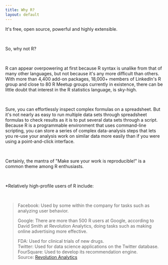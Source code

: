 ```yaml
---
title: Why R?
layout: default
---
```


<p>It's free, open source, powerful and highly extensible.</p><br>

<p>So, why not R?</p><br>

<p>R can appear overpowering at first because R syntax is unalike from that of many other languages, but not because it's any more difficult than others.
With more than 4,400 add-on packages, 18,000+ members of LinkedIn's R group and close to 80 R Meetup groups currently in existence, there can be little doubt that interest in the R statistics language, is sky-high.</p><br>

<p>Sure, you can effortlessly inspect complex formulas on a spreadsheet. But it's not nearly as easy to run multiple data sets through spreadsheet formulas to check results as it is to put several data sets through a script. Because R is a programmable environment that uses command-line scripting, you can store a series of complex data-analysis steps that lets you re-use your analysis work on similar data more easily than if you were using a point-and-click interface.</p><br>

<p>Certainly, the mantra of "Make sure your work is reproducible!" is a common theme among R enthusiasts.</p><br>

<p>*Relatively high-profile users of R include:</p><br>

<blockquote>Facebook: Used by some within the company for tasks such as analyzing user behavior.<br>

Google: There are more than 500 R users at Google, according to David Smith at Revolution Analytics, doing tasks such as making online advertising more effective.<br>

FDA: Used for clinical trials of new drugs.<br>
Twitter:  Used for data science applications on the Twitter database.<br>
FourSquare: Used to develop its recommendation engine.<br>
Source: <a href="http://blog.revolutionanalytics.com/2013/05/companies-using-open-source-r-in-2013.html">Revolution Analytics</a></blockquote> 
